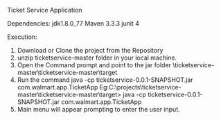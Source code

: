 Ticket Service Application

Dependencies:
jdk1.8.0_77
Maven 3.3.3
junit 4

Execution:

1. Download or Clone the project from the Repository 
2. unzip ticketservice-master folder in your local machine.
2. Open the Command prompt and point to the jar folder \ticketservice-master\ticketservice-master\target 
3. Run the command java -cp ticketservice-0.0.1-SNAPSHOT.jar com.walmart.app.TicketApp 
    Eg:C:\projects\ticketservice-master\ticketservice-master\target> java -cp ticketservice-0.0.1-SNAPSHOT.jar com.walmart.app.TicketApp
3. Main menu will appear prompting to enter the user input.
